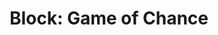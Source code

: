 ---
title: "Block: Game of Chance"
level: 1
language: en
external: https://www.microbit.co.uk/blocks/lessons/game-of-chance/activity
---